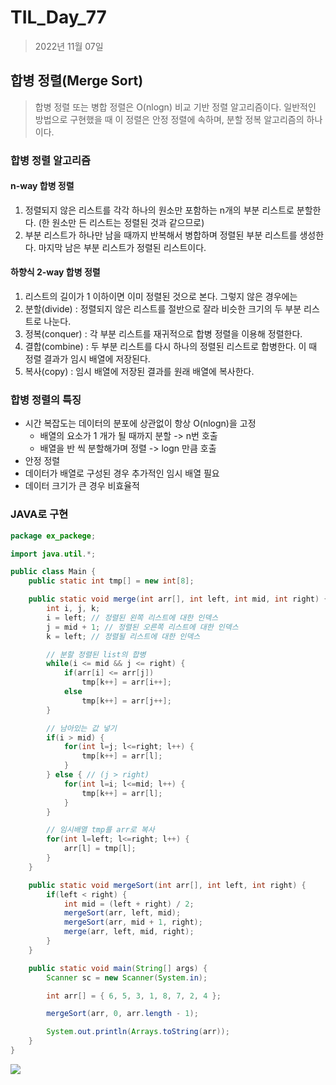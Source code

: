 # TIL_Day_77

> 2022년 11월 07일

## 합병 정렬(Merge Sort)

> 합병 정렬 또는 병합 정렬은 O(nlogn) 비교 기반 정렬 알고리즘이다. 일반적인 방법으로 구현했을 때 이 정렬은 안정 정렬에 속하며, 분할 정복 알고리즘의 하나이다.

### 합병 정렬 알고리즘

#### n-way 합병 정렬

1. 정렬되지 않은 리스트를 각각 하나의 원소만 포함하는 n개의 부분 리스트로 분할한다. (한 원소만 든 리스트는 정렬된 것과 같으므로)
2. 부분 리스트가 하나만 남을 때까지 반복해서 병합하며 정렬된 부분 리스트를 생성한다. 마지막 남은 부분 리스트가 정렬된 리스트이다.

#### 하향식 2-way 합병 정렬

1. 리스트의 길이가 1 이하이면 이미 정렬된 것으로 본다. 그렇지 않은 경우에는
2. 분할(divide) : 정렬되지 않은 리스트를 절반으로 잘라 비슷한 크기의 두 부분 리스트로 나눈다.
3. 정복(conquer) : 각 부분 리스트를 재귀적으로 합병 정렬을 이용해 정렬한다.
4. 결합(combine) : 두 부분 리스트를 다시 하나의 정렬된 리스트로 합병한다. 이 때 정렬 결과가 임시 배열에 저장된다.
5. 복사(copy) : 임시 배열에 저장된 결과를 원래 배열에 복사한다.

### 합병 정렬의 특징

- 시간 복잡도는 데이터의 분포에 상관없이 항상 O(nlogn)을 고정
  - 배열의 요소가 1 개가 될 때까지 분할 -> n번 호출
  - 배열을 반 씩 분할해가며 정렬 -> logn 만큼 호출
- 안정 정렬
- 데이터가 배열로 구성된 경우 추가적인 임시 배열 필요
- 데이터 크기가 큰 경우 비효율적

### JAVA로 구현

```java
package ex_packege;

import java.util.*;

public class Main {
	public static int tmp[] = new int[8];

	public static void merge(int arr[], int left, int mid, int right) {
		int i, j, k;
		i = left; // 정렬된 왼쪽 리스트에 대한 인덱스
		j = mid + 1; // 정렬된 오른쪽 리스트에 대한 인덱스
		k = left; // 정렬될 리스트에 대한 인덱스

		// 분할 정렬된 list의 합병
		while(i <= mid && j <= right) {
			if(arr[i] <= arr[j])
				tmp[k++] = arr[i++];
			else
				tmp[k++] = arr[j++];
		}

		// 남아있는 값 넣기
		if(i > mid) {
			for(int l=j; l<=right; l++) {
				tmp[k++] = arr[l];
			}
		} else { // (j > right)
			for(int l=i; l<=mid; l++) {
				tmp[k++] = arr[l];
			}
		}

		// 임시배열 tmp를 arr로 복사
		for(int l=left; l<=right; l++) {
			arr[l] = tmp[l];
		}
	}

	public static void mergeSort(int arr[], int left, int right) {
		if(left < right) {
			int mid = (left + right) / 2;
			mergeSort(arr, left, mid);
			mergeSort(arr, mid + 1, right);
			merge(arr, left, mid, right);
		}
	}

	public static void main(String[] args) {
		Scanner sc = new Scanner(System.in);

		int arr[] = { 6, 5, 3, 1, 8, 7, 2, 4 };

		mergeSort(arr, 0, arr.length - 1);

		System.out.println(Arrays.toString(arr));
	}
}
```

![](https://img1.daumcdn.net/thumb/R1280x0/?scode=mtistory2&fname=https%3A%2F%2Fk.kakaocdn.net%2Fdn%2FbrMoHO%2FbtrnEJJCo6K%2FKwZ2nhOuJw3FxgmqRPA4KK%2Fimg.png)